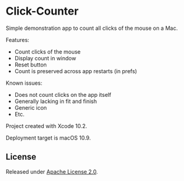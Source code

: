 # Click-Counter

Simple demonstration app to count all clicks of the mouse on a Mac.

Features:

- Count clicks of the mouse
- Display count in window
- Reset button
- Count is preserved across app restarts (in prefs)

Known issues:

- Does not count clicks on the app itself
- Generally lacking in fit and finish
- Generic icon
- Etc.

Project created with Xcode 10.2. 

Deployment target is macOS 10.9.

## License

Released under [Apache License 2.0](http://www.apache.org/licenses/LICENSE-2.0).
